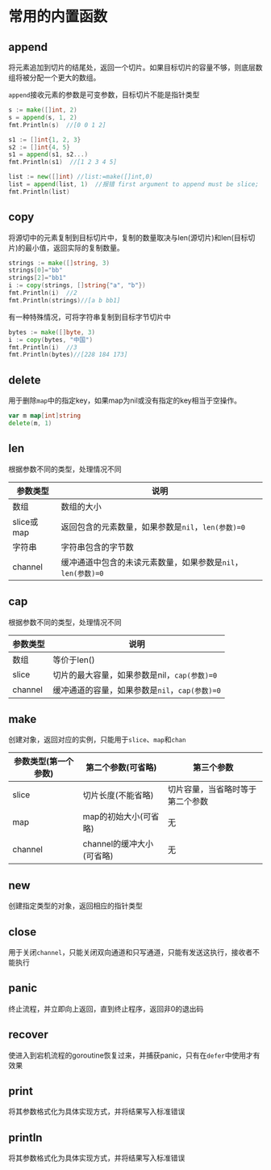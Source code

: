 # 常用的内置函数

## append

将元素追加到切片的结尾处，返回一个切片。如果目标切片的容量不够，则底层数组将被分配一个更大的数组。

`append`接收元素的参数是可变参数，目标切片不能是指针类型

```go
s := make([]int, 2)
s = append(s, 1, 2)
fmt.Println(s)  //[0 0 1 2]

s1 := []int{1, 2, 3}
s2 := []int{4, 5}
s1 = append(s1, s2...)
fmt.Println(s1)  //[1 2 3 4 5]

list := new([]int) //list:=make([]int,0)
list = append(list, 1)  //报错 first argument to append must be slice; have *[]int
fmt.Println(list)
```

## copy

将源切中的元素复制到目标切片中，复制的数量取决与len(源切片)和len(目标切片)的最小值，返回实际的复制数量。

```go
strings := make([]string, 3)
strings[0]="bb"
strings[2]="bb1"
i := copy(strings, []string{"a", "b"})
fmt.Println(i)  //2
fmt.Println(strings)//[a b bb1]
```

有一种特殊情况，可将字符串复制到目标字节切片中

```go
bytes := make([]byte, 3)
i := copy(bytes, "中国")
fmt.Println(i)  //3
fmt.Println(bytes)//[228 184 173]
```

## delete

用于删除`map`中的指定key，如果map为nil或没有指定的key相当于空操作。
```go
var m map[int]string
delete(m, 1)
```

## len

根据参数不同的类型，处理情况不同

| 参数类型   | 说明                                                     |
| ---------- | -------------------------------------------------------- |
| 数组       | 数组的大小                                               |
| slice或map | 返回包含的元素数量，如果参数是`nil`，`len(参数)=0`           |
| 字符串     | 字符串包含的字节数                                       |
| channel    | 缓冲通道中包含的未读元素数量，如果参数是`nil`，`len(参数)=0` |

## cap

根据参数不同的类型，处理情况不同

| 参数类型   | 说明                                                     |
| ---------- | -------------------------------------------------------- |
| 数组       | 等价于len()                                             |
| slice | 切片的最大容量，如果参数是nil，`cap(参数)=0` 
| channel    | 缓冲通道的容量，如果参数是`nil`，`cap(参数)=0` |

## make

创建对象，返回对应的实例，只能用于`slice`、`map`和`chan`

| 参数类型(第一个参数) | 第二个参数(可省略)        | 第三个参数              |
| -------------------- | ------------------------- | -------------------------------- |
| slice                | 切片长度(不能省略)        | 切片容量，当省略时等于第二个参数 |
| map                  | map的初始大小(可省略)     | 无                               |
| channel              | channel的缓冲大小(可省略) | 无                               |


## new

创建指定类型的对象，返回相应的指针类型

## close

用于关闭`channel`，只能关闭双向通道和只写通道，只能有发送这执行，接收者不能执行

## panic

终止流程，并立即向上返回，直到终止程序，返回非0的退出码

## recover

使进入到宕机流程的goroutine恢复过来，并捕获panic，只有在`defer`中使用才有效果

## print

将其参数格式化为具体实现方式，并将结果写入标准错误

## println


将其参数格式化为具体实现方式，并将结果写入标准错误